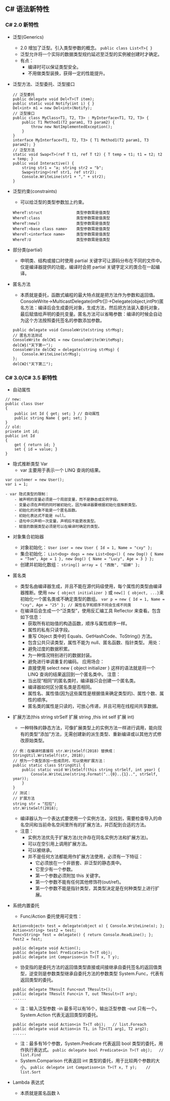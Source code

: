 ## C# 语法新特性
### C# 2.0 新特性
- 泛型(Generics)
	- 2.0 增加了泛型。引入类型参数的概念。
	`public class List<T>{ }`
	- 泛型允许将一个实际的数据类型规约延迟至泛型的实例被创建时才确定。
	- 有点：
		- 编译时可以保证类型安全。
		- 不用做类型装换，获得一定的性能提升。
- 泛型方法、泛型委托、泛型接口
	```
	// 泛型委托
	public delegate void Del<T>(T item);
	public static void Notify(int i) { }
	Del<int> m1 = new Del<int>(Notify);
	// 泛型接口
	public class MyClass<T1, T2, T3> : MyInterface<T1, T2, T3> { 
		public T1 Method1(T2 param1, T3 param2) { 
			throw new NotImplementedException(); 
		} 
	}
	interface MyInterface<T1, T2, T3> { T1 Method1(T2 param1, T3 param2); }
	// 泛型方法
	static void Swap<T>(ref T t1, ref T t2) { T temp = t1; t1 = t2; t2 = temp; }
	public void Interactive() {
		string str1 = "a; string str2 = "b";
		Swap<string>(ref str1, ref str2);
		Console.WriteLine(str1 + "," + str2);
	}
	```

- 泛型约束(constraints)
	- 可以给泛型的类型参数加上约束。
	```
	WhereT:struct				类型参数需是值类型
	WhereT:class				类型参数需是值类型
	WhereT:new()				类型参数需是值类型
	WhereT:<base class name>	类型参数需是值类型
	WhereT:<interface name>		类型参数需是值类型
	WhereT:U					类型参数需是值类型
	```

- 部分类(partial)
	- 申明类、结构或接口时使用 partial 关键字可让源码分布在不同的文件中。仅是编译器提供的功能，编译时会把 partial 关键字定义的类合在一起编译。

- 匿名方法
	- 本质就是委托，函数式编程的最大特点就是把方法作为参数和返回值。ConsoleWrite->MulticastDelegate(intPtr[])->Delegate(object,intPtr)匿名方法：编译后会生成委托对象，生成方法，然后把方法装入委托对象，最后赋值给声明的委托变量。匿名方法可以省略参数：编译的时候会自动为这个方法按照委托签名的参数添加参数。
	```
	public delegate void ConsoleWrite(string strMsg);
	// 匿名方法测试
	ConsoleWrite delCW1 = new ConsoleWrite(WriteMsg);
	delCW1("天下第一");
	ConsoleWrite delCW2 = delegate(string strMsg) {
		Console.WriteLine(strMsg);
	};
	delCW2("天下第二");
	```

### C# 3.0/C# 3.5 新特性
- 自动属性
```
// new:
public class User
{
	public int Id { get; set; } // 自动属性
	public string Name { get; set; }
}
// old:
private int id;
public int Id
{
	get { return id; }
	set { id = value; }
}
```

- 隐式推断类型 Var
	- var 主要用于表示一个 LINQ 查询的结果。
```
var customer = new User();
var i = 1;
```
	- var 隐式类型的限制：
		- 被声明的变量必须是一个局部变量，而不是静态或实例字段。
		- 变量必须在声明的同时被初始化，因为编译器要根据初始化值推断类型。
		- 初始化的对象不能是一个匿名函数。
		- 初始化表达式不能是 null。
		- 语句中只声明一次变量，声明后不能更改类型。
		- 赋值的数据类型必须是可以在编译时确定的类型。
	
- 对象集合初始器
	- 对象初始化：
	`User iser = new User { Id = 1, Name = "cxy" };`
	- 集合初始化：
	`List<Dog> dogs = new List<Dog>() { new Dog() { Name = "Tom", Age = 1 }, new Dog() { Name = "Lucy", Age = 3 } };`
	- 创建并初始化数组：
	`string[] array = { "西施", "貂蝉" };`

- 匿名类
	- 类型名由编译器生成，并且不能在源代码级使用，每个属性的类型由编译器推断。使用 `new { object initializer }` 或 `new[] { object, ...}`来初始化一个匿名类或不确定类型的数组。
	`var p = new { Id = 1, Name = "cxy", Age = "25" }; // 属性名字和顺序不同会生成不同类`
	- 在编译后会生成一个“泛类型”，使用反汇编工具 Reflector 来查看。包含如下信息：
		- 获取所有初始值的构造函数，顺序与属性顺序一样。
		- 属性的私有只读字段。
		- 重写 Object 类中的 Equals、GetHashCode、ToString() 方法。
		- 包含公共只读类型，属性不能为 null、匿名函数、指针类型。
	用处：
		- 避免过度的数据积累。
		- 为一种情况特别进行的数据封装。
		- 避免进行单调重复的编码。
	应用场合：
		- 直接使用 select new { object initializer } 这样的语法就是将一个 LINQ 查询的结果返回到一个匿名类中。
	注意：
		- 当出现“相同”的匿名类时，编译器只会创建一个匿名类。
		- 编译器如何区分匿名类是否相同。
		- 属性名、属性值(因为这些属性是根据值来确定类型的)、属性个数、属性的顺序。
		- 匿名类的属性是只读的，可放心传递，并且可用在线程间共享数据。

- 扩展方法(this string strSelf 扩展 string ,this int self 扩展 int)
	- 一种特殊的静态方法，可像扩展类型上的实例方法一样进行调用，能向现有的类型“添加”方法，无需创建新的派生类型、重新编译或以其他方式修改原始类型。
	```
	// 例：在编译时直接将 str.WriteSelf(2018) 替换成：StringUtil.WriteSelf(str, 2018);
	// 想为一个类型添加一些成员时，可以使用扩展方法：
	public static class StringUtil {
		public static void WriteSelf(this string strSelf, int year) {
			Console.WriteLine(string.Format("..{0}..{1}..", strSelf, year));
		}
	}
	// 测试：
	// 扩展方法
	string str = "拉拉";
	str.WriteSelf(2018);
	```
	- 编译器认为一个表达式要使用一个实例方法，没找到，需要检查导入的命名空间和当前命名空间里所有的扩展方法，并匹配到合适的方法。
	- 注意：
		- 实例方法优先于扩展方法(允许存在同名实例方法和扩展方法)。
		- 可以在空引用上调用扩展方法。
		- 可以被继承。
		- 并不是任何方法都能用作扩展方法使用，必须有一下特征：
			- 它必须放在一个非嵌套、非泛型的静态类中。
			- 它至少有一个参数。
			- 第一个参数必须附加 this 关键字。
			- 第一个参数不能有任何其他修饰符(out/ref)。
			- 第一个参数不能是指针类型，其类型决定是在何种类型上进行扩展。

- 系统内置委托
	- Func/Action 委托使用可变性：
	```
	Action<object> test = delegate(object o) { Console.WriteLine(o); };
	Action<string> test2 = test;
	Func<String> fest = delegate() { return Console.ReadLine(); };
	fest2 = fest;

	public delegate void Action();
	public delegate bool Predicate<in T>(T obj);
	public delegate int Comparison<in T>(T x, T y);
	```
	- 协变指的是委托方法的返回值类型直接或间接继承自委托签名的返回值类型，逆变则是参数类型继承自委托方法的参数类型 System.Func，代表有返回类型的委托。
	```
	public delegate TResult Func<out TResult>();
	public delegate TResult Func<in T, out TResult>(T arg);
	......
	```
	- 注：输入泛型参数 -in 最多可以有16个，输出泛型参数 -out 只有一个。System.Action 代表无返回类型的委托。
	```
	public delegate void Action<in T>(T obj);	// list.Foreach
	public delegate void Action<in T1, in T2>(T1 arg1, T2 arg2);
	......
	```
	- 注：最多有16个参数，System.Predicate<T> 代表返回 bool 类型的委托，用作执行表达式。
	`public delegate bool Predicate<in T>(T obj);	// list.Find`
	- System.Comparison<T> 代表返回 int 类型的委托，用于比较两个参数的大小。
	`public delegate int Compatison<in T>(T x, T y);	// list.Sort`

- Lambda 表达式
	- 本质就是匿名函数 λ